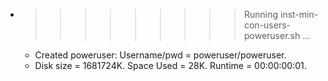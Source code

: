 * >>>>>>>>> Running inst-min-con-users-poweruser.sh ...
  * Created poweruser: Username/pwd = poweruser/poweruser.
  * Disk size = 1681724K. Space Used = 28K. Runtime = 00:00:00:01.
